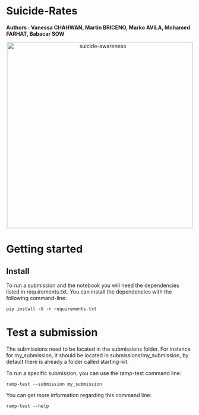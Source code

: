 # Suicide-Rates
**Authors : Vanessa CHAHWAN, Martin BRICENO, Marko AVILA, Mohamed FARHAT, Babacar SOW**
<p align="center">
  <img src="https://www.georgetownbehavioral.com/sites/default/files/georgetown-suicide-awareness.jpg" width="500" title="suicide-awareness">
</p>

# Getting started
## Install

To run a submission and the notebook you will need the dependencies listed in requirements.txt. You can install the dependencies with the following command-line:

```pip install -U -r requirements.txt```

# Test a submission
The submissions need to be located in the submissions folder. For instance for my_submission, it should be located in submissions/my_submission, by default there is already a folder called starting-kit.

To run a specific submission, you can use the ramp-test command line:

```ramp-test --submission my_submission```

You can get more information regarding this command line:

```ramp-test --help```
